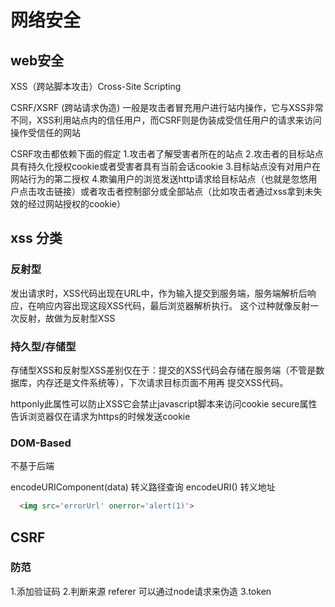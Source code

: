 # 网络安全

## web安全

XSS（跨站脚本攻击）Cross-Site Scripting


CSRF/XSRF (跨站请求伪造)
一般是攻击者冒充用户进行站内操作，它与XSS非常不同，XSS利用站点内的信任用户，而CSRF则是伪装成受信任用户的请求来访问操作受信任的网站

CSRF攻击都依赖下面的假定
1.攻击者了解受害者所在的站点
2.攻击者的目标站点具有持久化授权cookie或者受害者具有当前会话cookie
3.目标站点没有对用户在网站行为的第二授权
4.欺骗用户的浏览发送http请求给目标站点（也就是忽悠用户点击攻击链接）或者攻击者控制部分或全部站点（比如攻击者通过xss拿到未失效的经过网站授权的cookie）

## xss 分类

### 反射型

发出请求时，XSS代码出现在URL中，作为输入提交到服务端，服务端解析后响应，在响应内容出现这段XSS代码，最后浏览器解析执行。
这个过种就像反射一次反射，故做为反射型XSS

### 持久型/存储型

存储型XSS和反射型XSS差别仅在于：提交的XSS代码会存储在服务端（不管是数据库，内存还是文件系统等），下次请求目标页面不用再
提交XSS代码。

httponly此属性可以防止XSS它会禁止javascript脚本来访问cookie
secure属性告诉浏览器仅在请求为https的时候发送cookie

### DOM-Based 

不基于后端

encodeURIComponent(data) 转义路径查询
encodeURI() 转义地址

```html
  <img src='errorUrl' onerror='alert(1)'>
```

## CSRF

### 防范

1.添加验证码
2.判断来源 referer 可以通过node请求来伪造
3.token
